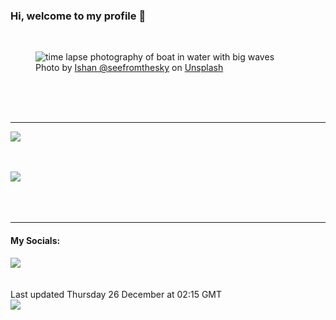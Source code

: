 <h3>Hi, welcome to my profile 👋</h3>

<br />
<figure>
  <img
    src="https://images.unsplash.com/photo-1470214304380-aadaedcfff84?crop=entropy&cs=tinysrgb&fit=max&fm=jpg&ixid=M3wyNzQ3MDB8MHwxfHJhbmRvbXx8fHx8fHx8fDE3MzUxNzU1MjV8&ixlib=rb-4.0.3&q=80&w=1080&auto=format"
    alt="time lapse photography of boat in water with big waves" 
  />
  <figcaption>Photo by <a
    href="https://unsplash.com/@seefromthesky?utm_source=Profile%20readme&utm_medium=referral">Ishan @seefromthesky</a> on <a
    href="https://unsplash.com/?utm_source=Profile%20readme&utm_medium=referral">Unsplash</a></figcaption>
</figure>




  <br /><br /><br />

<hr />
<img
  src="https://github-readme-stats.vercel.app/api?username=shanelucy&show_icons=true&theme=calm"
/>
<br /><br /><br />

<img 
  src="https://github-readme-stats.vercel.app/api/top-langs/?username=shanelucy&theme=calm"
/>
<br /><br /><br /><br />
<hr />
<h4>My Socials:</h4>
<a href="https://uk.linkedin.com/in/shane-lucy-4735b616a">
  <img
    src="https://img.shields.io/badge/linkedin%20-%230077B5.svg?&style=for-the-badge&logo=linkedin&logoColor=white"
  />
</a>
<br /><br /><br />
Last updated Thursday 26 December at 02:15 GMT
<br />
<img
  src="https://github.com/ShaneLucy/ShaneLucy/workflows/README%20build/badge.svg"
/>
